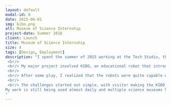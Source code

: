 ```yaml
---
layout: default
modal-id: 6
date: 2015-06-01
img: kibo.png
alt: Museum of Science Internship
project-date: Summer 2016
client: Launch
title: Museum of Science Internship
size: 4
tags: [Design, Employment]
description: "I spent the summer of 2015 working at the Tech Studio, the department in the Boston Museum of Science that runs design challenges and hands-on introductions to different types of technology. Throughout the summer, I ran daily design challenges and facilitated a variety of activities to introduce museum visitors to different aspects of computer science and engineering. 
 <br/>
 <br/> My major project involved KIBO, an educational robot that introduces young children to computer science using wooden blocks and a bar code scanner to program the robot. The challenge was that the robot and accompanying curriculum were designed for long-term play for users aged 4-7. At the museum, it was used on the floor with guests between 4 and 40 for 10-15 minutes at a time. To make things more complicated, the facilitators running these activities usually had little computer science experience so they would simply explain how to use the robot and then let the visitors mess around for a few minutes before getting bored and moving on. 
 <br/>
 <br/> After some play, I realized that the robots were quite capable of handling more complicated code. On a whim, I thought of a few challenges for visitors to give them a goal to accomplish. Quickly, it became clear visitors could go from never having coded to designing algorithms for the KIBO to explore the floor or simulate driving in traffic. I developed a range of challenges for visitors of all ages and experience levels and wrote a packet including all the challenges so any volunteer could take a KIBO on the floor and effectively introduce visitors to computer science. 
 <br/>
 <br/> The challenges started out simple, with visitor making the KIBO act in certain ways. Next, visitors could start to design simple algorithms to have the robot move in a square or wait for user input before doing a certain activity. One level higher, the challenges had visitors, who 10 minutes earlier had never coded, thinking about edge cases and nesting loops. My proudest challenges, though, were designed to have the visitors use the block commands to write out programs that couldn’t be accomplished by simply ordering the blocks (like all other challenges could be). This allowed visitors to make the jump from playing with blocks to designing and writing out a program that could be given to the KIBO.
My work is still being used almost daily and multiple science museums have reached out to the Tech Studio to have access to my KIBO curriculum.
"  
---
```

